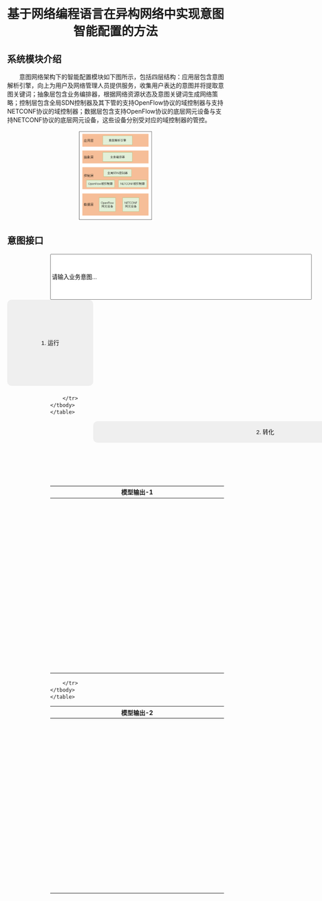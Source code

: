 # <center>基于网络编程语言在异构网络中实现意图智能配置的方法</center>

## 系统模块介绍

 <p style="text-indent: 2em;">意图网络架构下的智能配置模块如下图所示，包括四层结构：应用层包含意图解析引擎，向上为用户及网络管理人员提供服务，收集用户表达的意图并将提取意图关键词；抽象层包含业务编排器，根据网络资源状态及意图关键词生成网络策略；控制层包含全局SDN控制器及其下管的支持OpenFlow协议的域控制器与支持NETCONF协议的域控制器；数据层包含支持OpenFlow协议的底层网元设备与支持NETCONF协议的底层网元设备，这些设备分别受对应的域控制器的管控。

<img align="center" src="resources\Architecture.png" style="  display: block;
  margin-left: auto;
  margin-right: auto;
  width: 35%;" />


<script type="text/javascript">
        function myFunction() {
            // 这里写入要执行的代码逻辑
            // alert("Hello World!");
            var table = document.getElementById("mytab1");
            var td1=table.getElementsByTagName("tr").item(1).getElementsByTagName("td").item(0)

            code1 = 'print("hello world1")'
            code2 =  'print("hello world2")'
            defined_content = '<pre>' + code1 + '\n' + code2 + '</pre>'
            td1.innerHTML = defined_content
        }

        function myFunction2() {
            var table = document.getElementById("mytab2");
            var td1=table.getElementsByTagName("tr").item(1).getElementsByTagName("td").item(0)

            // XML数据（这里只作为示例）
            var xmlString = "<access-lists><access-list><name>BlockEntertainment</name><aces><ace><name>DenyEntertainmentSite1</name><matches><ipv4><destination-ip-address>220.181.38.148</destination-ip-address></ipv4></matches><actions><forwarding>drop</forwarding></actions></ace><!-- Add more ACEs for other entertainment sites --></aces></access-list></access-lists>";

            xmlString = "&lt;access-lists&gt;\n\t&lt;access-list&gt;\n\t\t&lt;name&gt;BlockEntertainment&lt;/name&gt;\n\t\t&lt;aces&gt;\n\t\t\t&lt;ace&gt;\n\t\t\t\t&lt;name&gt;DenyEntertainmentSite1&lt;/name&gt;\n\t\t\t\t&lt;matches&gt;\n\t\t\t\t\t&lt;ipv4&gt;\n\t\t\t\t\t\t&lt;destination-ip-address&gt;220.181.38.148&lt;/destination-ip-address&gt;\n\t\t\t\t\t&lt;/ipv4&gt;\n\t\t\t\t&lt;/matches&gt;\n\t\t\t\t&lt;actions&gt;\n\t\t\t\t\t&lt;forwarding&gt;drop&lt;/forwarding&gt;\n\t\t\t\t&lt;/actions&gt;\n\t\t\t&lt;/ace&gt;\n\t\t\t&lt;!-- Add more ACEs for other entertainment sites --&gt;\n\t\t&lt;/aces&gt;\n\t&lt;/access-list&gt;\n&lt;/access-lists&gt;";

            <!-- xmlString = "&lt;access-lists&gt;\n&lt;access-list&gt;\n&lt;name&gt;BlockEntertainment&lt;/name&gt;\n&lt;aces&gt;\n&lt;ace&gt;\n&lt;name&gt;DenyEntertainmentSite1&lt;/name&gt;\n&lt;matches&gt;\n&lt;ipv4&gt;\n&lt;destination-ip-address&gt;220.181.38.148&lt;/destination-ip-address&gt;\n&lt;/ipv4&gt;\n&lt;/matches&gt;\n&lt;actions&gt;\n&lt;forwarding&gt;drop&lt;/forwarding&gt;\n&lt;/actions&gt;\n&lt;/ace&gt;\n&lt;!-- Add more ACEs for other entertainment sites --&gt;\n&lt;/aces&gt;\n&lt;/access-list&gt;\n&lt;/access-lists&gt;"; -->
            
           
            
            defined_content = '<pre><code>' + xmlString + '</code></pre>'
            td1.innerHTML = defined_content
        }
        
        function progress() {
            var bar = document.getElementById("progress1");
            var width = 0;
            var id = setInterval(frame, 10);
            function frame() {
                if (width >= 100) {
                    clearInterval(id);
                    myFunction();
                }
                else {
                    width++;
                    bar.style.width = width + '%';
                }
            }
        }

        function progress2() {
            var bar = document.getElementById("progress2");
            var width = 0;
            var id = setInterval(frame, 10);
            function frame() {
                if (width >= 100) {
                    clearInterval(id);
                    myFunction2();
                }
                else {
                    width++;
                    bar.style.width = width + '%';
                }
            }
        }
        
  
</script>


## 意图接口 
<form  method="get">
  <p><input type="text" name="fname" value="请输入业务意图..." style="width: 600px;height:100px; margin-left:100px" />   <button style="width:200px; height:200px; border: none; border-radius: 10px; font-family: sans-serif;" type="button" onclick='progress()' >1. 运行</button></p>
 
  <!-- <input type="submit" value="Submit" /> -->
</form>


<div class="progress-bar" style="margin-top:10px; margin-bottom:20px; margin-left:100px">
  <div class="progress" id="progress1"></div>
</div>

<div style="margin-left:100px">
    <table style='width: 100%;' id='mytab1'>
        <thead>
        <tr>
            <th width="800px">模型输出-1 </th>
            <!-- <th width="400px">模型输出-2</th>
            <th width="400px">实际答案</th> -->
        </tr>
        </thead>
        <tbody>
        <tr>
            <td width="800px" height="400px"></td>
            <!-- <td width="400px" height="400px"></td>
            <td width="400px" height="400px"></td> -->

        </tr>
    </tbody>
    </table>
</div>



 <button style="width:800px; height:50px; border: none; border-radius: 10px; font-family: sans-serif;margin-left:100px" type="button" onclick='progress2()' >2. 转化</button>

 <div class="progress-bar" style="margin-top:10px; margin-bottom:20px; margin-left:100px">
  <div class="progress" id="progress2"></div>
</div>

<div style="margin-left:100px;margin-bottom:100px">
    <table style='width: 100%;' id='mytab2'>
        <thead>
        <tr>
            <th width="800px">模型输出-2</th>
            <!-- <th width="400px">模型输出-2</th>
            <th width="400px">实际答案</th> -->
        </tr>
        </thead>
        <tbody>
        <tr>
            <td width="800px" height="400px" style="text-align:left"></td>
            <!-- <td width="400px" height="400px"></td>
            <td width="400px" height="400px"></td> -->

        </tr>
    </tbody>
    </table>
</div>

